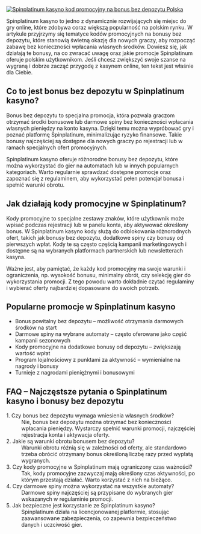 [![Spinplatinum kasyno kod promocyjny na bonus bez depozytu Polska](https://123-caf.pages.dev/gitsignup.png)](https://vrmoo.ru/Bt82HjjY)

<p>Spinplatinum kasyno to jedno z dynamicznie rozwijających się miejsc do gry online, które zdobywa coraz większą popularność na polskim rynku. W artykule przyjrzymy się tematyce kodów promocyjnych na bonusy bez depozytu, które stanowią świetną okazję dla nowych graczy, aby rozpocząć zabawę bez konieczności wpłacania własnych środków. Dowiesz się, jak działają te bonusy, na co zwracać uwagę oraz jakie promocje Spinplatinum oferuje polskim użytkownikom. Jeśli chcesz zwiększyć swoje szanse na wygraną i dobrze zacząć przygodę z kasynem online, ten tekst jest właśnie dla Ciebie.</p>  <h2>Co to jest bonus bez depozytu w Spinplatinum kasyno?</h2> <p>Bonus bez depozytu to specjalna promocja, która pozwala graczom otrzymać środki bonusowe lub darmowe spiny bez konieczności wpłacania własnych pieniędzy na konto kasyna. Dzięki temu można wypróbować gry i poznać platformę Spinplatinum, minimalizując ryzyko finansowe. Takie bonusy najczęściej są dostępne dla nowych graczy po rejestracji lub w ramach specjalnych ofert promocyjnych.</p>  <p>Spinplatinum kasyno oferuje różnorodne bonusy bez depozytu, które można wykorzystać do gier na automatach lub w innych popularnych kategoriach. Warto regularnie sprawdzać dostępne promocje oraz zapoznać się z regulaminem, aby wykorzystać pełen potencjał bonusa i spełnić warunki obrotu.</p>  <h2>Jak działają kody promocyjne w Spinplatinum?</h2> <p>Kody promocyjne to specjalne zestawy znaków, które użytkownik może wpisać podczas rejestracji lub w panelu konta, aby aktywować określony bonus. W Spinplatinum kasyno kody służą do odblokowania różnorodnych ofert, takich jak bonusy bez depozytu, dodatkowe spiny czy bonusy od pierwszych wpłat. Kody te są często częścią kampanii marketingowych i dostępne są na wybranych platformach partnerskich lub newsletterach kasyna.</p>  <p>Ważne jest, aby pamiętać, że każdy kod promocyjny ma swoje warunki i ograniczenia, np. wysokość bonusu, minimalny obrót, czy selekcję gier do wykorzystania promocji. Z tego powodu warto dokładnie czytać regulaminy i wybierać oferty najbardziej dopasowane do swoich potrzeb.</p>  <h2>Popularne promocje w Spinplatinum kasyno</h2> <ul> <li>Bonus powitalny bez depozytu – możliwość otrzymania darmowych środków na start</li> <li>Darmowe spiny na wybrane automaty – często oferowane jako część kampanii sezonowych</li> <li>Kody promocyjne na dodatkowe bonusy od depozytu – zwiększają wartość wpłat</li> <li>Program lojalnościowy z punktami za aktywność – wymienialne na nagrody i bonusy</li> <li>Turnieje z nagrodami pieniężnymi i bonusowymi</li> </ul>  <h2>FAQ – Najczęstsze pytania o Spinplatinum kasyno i bonusy bez depozytu</h2> <dl> <dt>1. Czy bonus bez depozytu wymaga wniesienia własnych środków?</dt> <dd>Nie, bonus bez depozytu można otrzymać bez konieczności wpłacania pieniędzy. Wystarczy spełnić warunki promocji, najczęściej rejestracja konta i aktywacja oferty.</dd>  <dt>2. Jakie są warunki obrotu bonusem bez depozytu?</dt> <dd>Warunki obrotu różnią się w zależności od oferty, ale standardowo trzeba obrócić otrzymany bonus określoną liczbę razy przed wypłatą wygranych.</dd>  <dt>3. Czy kody promocyjne w Spinplatinum mają ograniczony czas ważności?</dt> <dd>Tak, kody promocyjne zazwyczaj mają określony czas aktywności, po którym przestają działać. Warto korzystać z nich na bieżąco.</dd>  <dt>4. Czy darmowe spiny można wykorzystać na wszystkie automaty?</dt> <dd>Darmowe spiny najczęściej są przypisane do wybranych gier wskazanych w regulaminie promocji.</dd>  <dt>5. Jak bezpieczne jest korzystanie ze Spinplatinum kasyno?</dt> <dd>Spinplatinum działa na licencjonowanej platformie, stosując zaawansowane zabezpieczenia, co zapewnia bezpieczeństwo danych i uczciwość gier.</dd> </dl>